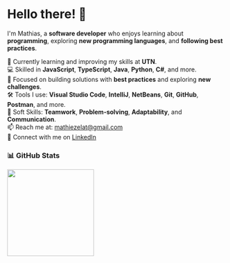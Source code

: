 # Hello there! 👋

I'm Mathias, a **software developer** who enjoys learning about **programming**, exploring **new programming languages**, and **following best practices**.

🌱 Currently learning and improving my skills at **UTN**. <br>
💻 Skilled in **JavaScript**, **TypeScript**, **Java**, **Python**, **C#**, and more. <br>
🎯 Focused on building solutions with **best practices** and exploring **new challenges**. <br>
🛠️ Tools I use: **Visual Studio Code**, **IntelliJ**, **NetBeans**, **Git**, **GitHub**, **Postman**, and more. <br>
🤝 Soft Skills: **Teamwork**, **Problem-solving**, **Adaptability**, and **Communication**. <br>
📫 Reach me at: [mathiezelat@gmail.com](mailto:mathiezelat@gmail.com) <br>
🔗 Connect with me on [LinkedIn](https://www.linkedin.com/in/mathxlat) <br>

### 📊 GitHub Stats

<a href="https://github.com/anuraghazra/github-readme-stats">
  <img height=200 align="center" src="https://github-readme-stats.vercel.app/api?username=mathxlat&show_icons=true&hide_title=true&rank_icon=github&include_all_commits=true&count_private=true&hide_border=true&theme=transparent&disable_animations=true" />
</a>
